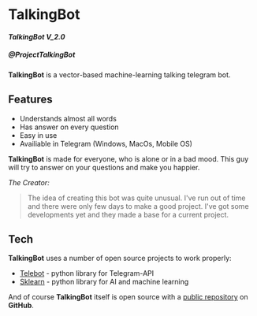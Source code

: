# TalkingBot 
#### _TalkingBot V_2.0_
##### @ProjectTalkingBot
**TalkingBot** is a vector-based machine-learning talking telegram bot.

## Features

- Understands almost all words
- Has answer on every question
- Easy in use
- Availiable in Telegram (Windows, MacOs, Mobile OS)


**TalkingBot** is made for everyone, who is alone or in a bad mood.
This guy will try to answer on your questions and make you happier.

_The Creator:_
> The idea of creating this bot was quite
> unusual. I've run out of time and there
> were only few days to make a good project.
> I've got some developments yet and they
> made a base for a current project.

## Tech

**TalkingBot** uses a number of open source projects to work properly:

- [Telebot] - python library for Telegram-API
- [Sklearn] - python library for AI and machine learning

And of course **TalkingBot** itself is open source with a [public repository][TBV2]
 on **GitHub**.


[//]: #
   [TBV2]: <https://github.com/milanzerg/TalkingBotV2>
   [Sklearn]: <https://scikit-learn.org/stable/>
   [Telebot]: <https://pypi.org/project/telebot/>
